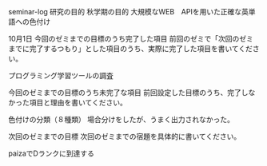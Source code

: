 seminar-log
研究の目的
秋学期の目的
大規模なWEB　APIを用いた正確な英単語への色付け

10月1日
今回のゼミまでの目標のうち完了した項目
前回のゼミで「次回のゼミまでに完了するつもり」とした項目のうち、実際に完了した項目を書いてください。

プログラミング学習ツールの調査

今回のゼミまでの目標のうち未完了な項目
前回設定した目標のうち、完了しなかった項目と理由を書いてください。

色付けの分類（８種類）
場合分けをしたが、うまく出力されなかった。


次回のゼミまでの目標
次回のゼミまでの宿題を具体的に書いてください。

paizaでDランクに到達する
